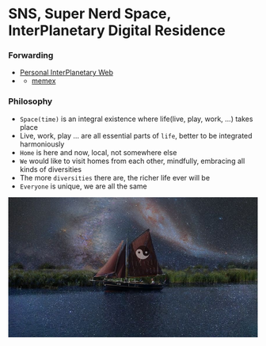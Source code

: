 # SNS, Super Nerd Space, InterPlanetary Digital Residence

### Forwarding

- [Personal InterPlanetary Web](https://github.com/ipfs/roadmap#-personal-web-d3-e4-i2)
- * [memex](https://en.wikipedia.org/wiki/Memex)

### Philosophy

- `Space(time)` is an integral existence where life(live, play, work, ...) takes place
- Live, work, play ... are all essential parts of `life`, better to be integrated harmoniously
- `Home` is here and now, local, not somewhere else
- `We` would like to visit homes from each other, mindfully, embracing all kinds of diversities
- The more `diversities` there are, the richer life ever will be
- `Everyone` is unique, we are all the same

[![Tao](dao.jpg)](void())